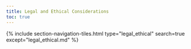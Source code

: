 ```yaml
---
title: Legal and Ethical Considerations
toc: true
---
```


{% include section-navigation-tiles.html type="legal_ethical" search=true except="legal_ethical.md" %}